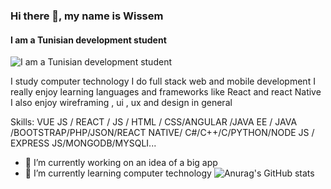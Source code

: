 



### Hi there 👋, my name is Wissem
#### I am a Tunisian development student 
![I am a Tunisian development student ](https://encrypted-tbn0.gstatic.com/images?q=tbn:ANd9GcSv7t8wAuawTBp5fVQwvqJwLYJ7uSZ16inNGg&usqp=CAU )

I study computer technology I do full stack web and mobile development I really enjoy learning languages and frameworks like React and react Native I also enjoy wireframing , ui , ux and design in general

Skills: VUE JS / REACT / JS / HTML / CSS/ANGULAR /JAVA EE / JAVA  /BOOTSTRAP/PHP/JSON/REACT NATIVE/ C#/C++/C/PYTHON/NODE JS / EXPRESS JS/MONGODB/MYSQLI...

- 🔭 I’m currently working on an idea of a big app 
- 🌱 I’m currently learning computer technology 
![Anurag's GitHub stats](https://github-readme-stats.vercel.app/api?username=saadliwissem&theme=codeSTACKr_icons=true)




